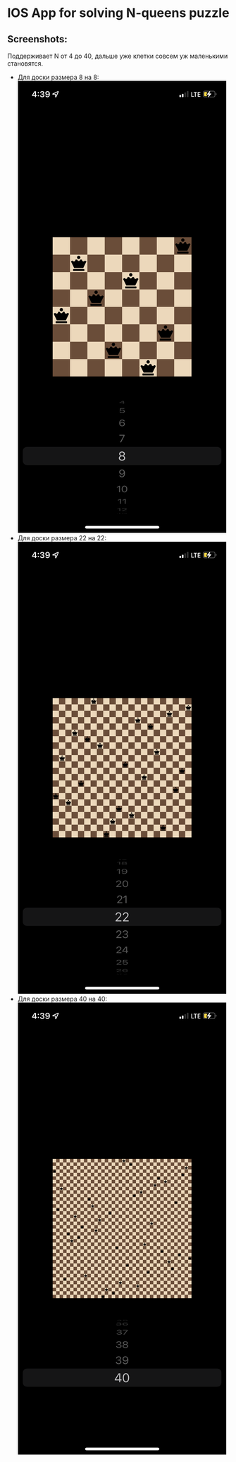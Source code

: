 # IOS App for solving N-queens puzzle

## Screenshots:
Поддерживает N от 4 до 40, дальше уже клетки совсем уж маленькими становятся. 

* Для доски размера 8 на 8:
  ![image](Screenshots/screenshot2.PNG)
* Для доски размера 22 на 22:
  ![image](Screenshots/screenshot1.PNG)
* Для доски размера 40 на 40:
  ![image](Screenshots/screenshot3.PNG)
